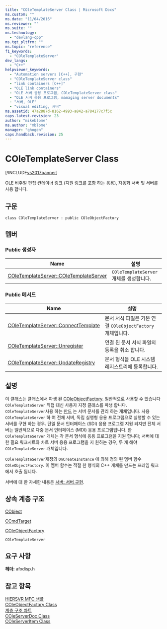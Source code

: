 ```yaml
---
title: "COleTemplateServer Class | Microsoft Docs"
ms.custom: ""
ms.date: "11/04/2016"
ms.reviewer: ""
ms.suite: ""
ms.technology: 
  - "devlang-cpp"
ms.tgt_pltfrm: ""
ms.topic: "reference"
f1_keywords: 
  - "COleTemplateServer"
dev_langs: 
  - "C++"
helpviewer_keywords: 
  - "Automation servers [C++], 구현"
  - "COleTemplateServer class"
  - "link containers [C++]"
  - "OLE link containers"
  - "OLE 서버 응용 프로그램, COleTemplateServer class"
  - "OLE 서버 응용 프로그램, managing server documents"
  - "서버, OLE"
  - "visual editing, 서버"
ms.assetid: 47a2887d-8162-4993-a842-a784177c7f5c
caps.latest.revision: 23
author: "mikeblome"
ms.author: "mblome"
manager: "ghogen"
caps.handback.revision: 25
---
```

# COleTemplateServer Class
[!INCLUDE[vs2017banner](../../assembler/inline/includes/vs2017banner.md)]

OLE 비주얼 편집 컨테이너 링크 \(지원 링크를 포함 하는 응용\), 자동화 서버 및 서버를 사용 합니다.  
  
## 구문  
  
```  
class COleTemplateServer : public COleObjectFactory  
```  
  
## 멤버  
  
### Public 생성자  
  
|Name|설명|  
|----------|--------|  
|[COleTemplateServer::COleTemplateServer](../Topic/COleTemplateServer::COleTemplateServer.md)|`COleTemplateServer` 개체를 생성합니다.|  
  
### Public 메서드  
  
|Name|설명|  
|----------|--------|  
|[COleTemplateServer::ConnectTemplate](../Topic/COleTemplateServer::ConnectTemplate.md)|문서 서식 파일은 기본 연결 `COleObjectFactory` 개체입니다.|  
|[COleTemplateServer::Unregister](../Topic/COleTemplateServer::Unregister.md)|연결 된 문서 서식 파일의 등록을 취소 합니다.|  
|[COleTemplateServer::UpdateRegistry](../Topic/COleTemplateServer::UpdateRegistry.md)|문서 형식을 OLE 시스템 레지스트리에 등록합니다.|  
  
## 설명  
 이 클래스는 클래스에서 파생 된  [COleObjectFactory](../../mfc/reference/coleobjectfactory-class.md). 일반적으로 사용할 수 있습니다 `COleTemplateServer` 직접 대신 사용자 지정 클래스를 파생 합니다.  `COleTemplateServer`사용 하는  [만드](../../mfc/reference/cdoctemplate-class.md) 는 서버 문서를 관리 하는 개체입니다.  사용 `COleTemplateServer` 하 여 전체 서버, 독립 실행형 응용 프로그램으로 실행할 수 있는 서버를 구현 하는 경우.  단일 문서 인터페이스 \(SDI\) 응용 프로그램 지원 되지만 전체 서버는 일반적으로 다중 문서 인터페이스 \(MDI\) 응용 프로그램입니다.  한 `COleTemplateServer` 개체는 각 문서 형식에 응용 프로그램을 지원 합니다; 서버에 대 한 필요 워크시트와 차트 서버 응용 프로그램을 지 원하는 경우, 두 개 해야 `COleTemplateServer` 개체입니다.  
  
 `COleTemplateServer`재정의 `OnCreateInstance` 에 의해 정의 된 멤버 함수 `COleObjectFactory`.  이 멤버 함수는 적절 한 형식의 C\+\+ 개체를 만드는 프레임 워크에서 호출 됩니다.  
  
 서버에 대 한 자세한 내용은  [서버: 서버 구현](../../mfc/servers-implementing-a-server.md).  
  
## 상속 계층 구조  
 [CObject](../../mfc/reference/cobject-class.md)  
  
 [CCmdTarget](../../mfc/reference/ccmdtarget-class.md)  
  
 [COleObjectFactory](../../mfc/reference/coleobjectfactory-class.md)  
  
 `COleTemplateServer`  
  
## 요구 사항  
 **헤더:**  afxdisp.h  
  
## 참고 항목  
 [HIERSVR MFC 샘플](../../top/visual-cpp-samples.md)   
 [COleObjectFactory Class](../../mfc/reference/coleobjectfactory-class.md)   
 [계층 구조 차트](../../mfc/hierarchy-chart.md)   
 [COleServerDoc Class](../../mfc/reference/coleserverdoc-class.md)   
 [COleServerItem Class](../../mfc/reference/coleserveritem-class.md)